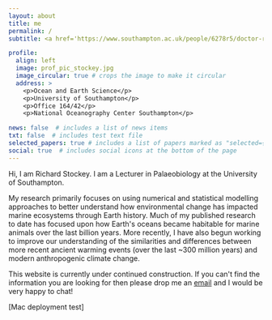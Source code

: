 ```yaml
---
layout: about
title: me
permalink: /
subtitle: <a href='https://www.southampton.ac.uk/people/6278r5/doctor-richard-stockey'>Lecturer in Palaeobiology</a>, University of Southampton.

profile:
  align: left
  image: prof_pic_stockey.jpg
  image_circular: true # crops the image to make it circular
  address: >
    <p>Ocean and Earth Science</p>
    <p>University of Southampton</p>
    <p>Office 164/42</p>
    <p>National Oceanography Center Southampton</p>

news: false  # includes a list of news items
txt: false  # includes test text file
selected_papers: true # includes a list of papers marked as "selected={true}"
social: true  # includes social icons at the bottom of the page
---
```


Hi, I am Richard Stockey. I am a Lecturer in Palaeobiology at the University of Southampton. 

My research primarily focuses on using numerical and statistical modelling approaches to better understand how environmental change has impacted marine ecosystems through Earth history. Much of my published research to date has focused upon how Earth's oceans became habitable for marine animals over the last billion years. More recently, I have also begun working to improve our understanding of the similarities and differences between more recent ancient warming events (over the last ~300 million years) and modern anthropogenic climate change.

This website is currently under continued construction. If you can't find the information you are looking for then please drop me an <a href="mailto:r.g.stockey@soton.ac.uk">email</a> and I would be very happy to chat!

[Mac deployment test]